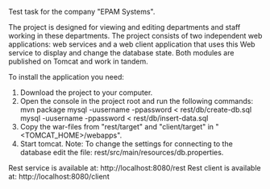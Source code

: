 Test task for the company "EPAM Systems".

The project is designed for viewing and editing departments and staff working in these departments.
The project consists of two independent web applications: web services and a web client application that uses this Web service to display and change the database state. Both modules are published on Tomcat and work in tandem.

To install the application you need:
1. Download the project to your computer.
2. Open the console in the project root and run the following commands:
	mvn package
	mysql -uusername -ppassword < rest/db/create-db.sql
	mysql -uusername -ppassword < rest/db/insert-data.sql
3. Copy the war-files from "rest/target" and "client/target" in "<TOMCAT_HOME>/webapps".
4. Start tomcat.
Note: To change the settings for connecting to the database edit the file: rest/src/main/resources/db.properties.

Rest service is available at: http://localhost:8080/rest
Rest client is available at: http://localhost:8080/client
